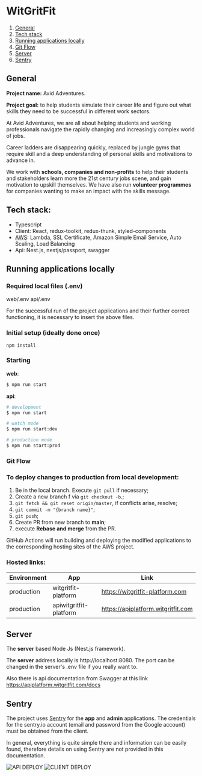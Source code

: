 # WitGritFit

1. [General](#general)
2. [Tech stack](#tech-stack)
3. [Running applications locally](#running-applications-locally)
4. [Git Flow](#git-flow)
5. [Server](#server)
6. [Sentry](#sentry)

## General

**Project name:** Avid Adventures.

**Project goal:** to help students simulate their career life and figure out what skills they need to be successful in different work sectors.

At Avid Adventures, we are all about helping students and working professionals navigate the rapidly changing and increasingly complex world of jobs.

Career ladders are disappearing quickly, replaced by jungle gyms that require skill and a deep understanding of personal skills and motivations to advance in.

We work with **schools, companies and non-profits** to help their students and stakeholders learn more the 21st century jobs scene, and gain motivation to upskill themselves. We have also run **volunteer programmes** for companies wanting to make an impact with the skills message.

## Tech stack:

- Typescript
- Client: React, redux-toolkit, redux-thunk, styled-components
- [AWS](https://aws.amazon.com/): Lambda, SSL Certificate, Amazon Simple Email Service, Auto Scaling, Load Balancing
- Api: Nest.js, nestjs/passport, swagger

## Running applications locally

### Required local files (.env)

web/.env
api/.env

For the successful run of the project applications and their further correct functioning, it is necessary to insert the above files.

### Initial setup (ideally done once)
    npm install
### Starting

**web**: 
```bash
$ npm run start
```
**api**: 
```bash
# development
$ npm run start

# watch mode
$ npm run start:dev

# production mode
$ npm run start:prod
```
### Git Flow
### To deploy changes to production from local development:

1. Be in the local branch. Execute `git pull` if necessary;
2. Create a new branch f via `git checkout -b`.;
3. `git fetch && git reset origin/master`, if conflicts arise, resolve;
4. `git commit -m "{branch name}"`;
5. `git push`;
6. Create PR from new branch to **main**;
7. execute **Rebase and merge** from the PR.

GitHub Actions will run building and deploying the modified applications to the corresponding hosting sites of the AWS project.

### Hosted links:

| Environment | App   | Link                                  |
| ----------- | ----- | ------------------------------------- |
| production  | witgritfit-platform | https://witgritfit-platform.com        |
| production  | apiwitgritfit-platform | https://apiplatform.witgritfit.com      |

## Server

The **server** based Node Js (Nest.js framework).

The **server** address locally is http://localhost:8080. The port can be changed in the server's .env file if you really want to.

Also there is api documentation from Swagger at this link https://apiplatform.witgritfit.com/docs

## Sentry

The project uses [Sentry](https://sentry.io/) for the **app** and **admin** applications.
The credentials for the sentry.io account (email and password from the Google account) must be obtained from the client.

In general, everything is quite simple there and information can be easily found, therefore details on using Sentry are not provided in this documentation.

![API DEPLOY](https://github.com/jacphua/wgf-platform/actions/workflows/api-deploy.yml/badge.svg)
![CLIENT DEPLOY](https://github.com/jacphua/wgf-platform/actions/workflows/client-deploy.yml/badge.svg)
